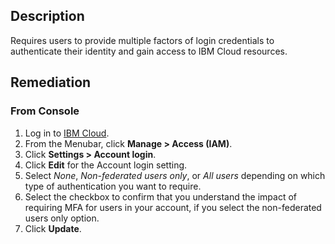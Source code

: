 ## Description

Requires users to provide multiple factors of login credentials to authenticate their identity and gain access to IBM Cloud resources.

## Remediation

### From Console

1. Log in to [IBM Cloud](https://cloud.ibm.com).
2. From the Menubar, click **Manage > Access (IAM)**.
3. Click **Settings > Account login**.
4. Click **Edit** for the Account login setting.
5. Select _None_, _Non-federated users only_, or _All users_ depending on which type of authentication you want to require.
6. Select the checkbox to confirm that you understand the impact of requiring MFA for users in your account, if you select the non-federated users only option.
7. Click **Update**.
